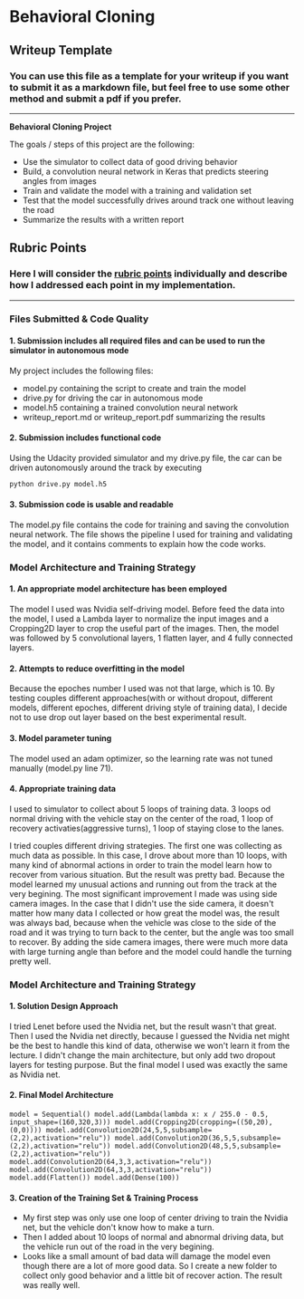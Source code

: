 # **Behavioral Cloning** 

## Writeup Template

### You can use this file as a template for your writeup if you want to submit it as a markdown file, but feel free to use some other method and submit a pdf if you prefer.

---

**Behavioral Cloning Project**

The goals / steps of this project are the following:
* Use the simulator to collect data of good driving behavior
* Build, a convolution neural network in Keras that predicts steering angles from images
* Train and validate the model with a training and validation set
* Test that the model successfully drives around track one without leaving the road
* Summarize the results with a written report


[//]: # (Image References)


## Rubric Points
### Here I will consider the [rubric points](https://review.udacity.com/#!/rubrics/432/view) individually and describe how I addressed each point in my implementation.  

---
### Files Submitted & Code Quality

#### 1. Submission includes all required files and can be used to run the simulator in autonomous mode

My project includes the following files:
* model.py containing the script to create and train the model
* drive.py for driving the car in autonomous mode
* model.h5 containing a trained convolution neural network 
* writeup_report.md or writeup_report.pdf summarizing the results

#### 2. Submission includes functional code
Using the Udacity provided simulator and my drive.py file, the car can be driven autonomously around the track by executing 
```sh
python drive.py model.h5
```

#### 3. Submission code is usable and readable

The model.py file contains the code for training and saving the convolution neural network. The file shows the pipeline I used for training and validating the model, and it contains comments to explain how the code works.

### Model Architecture and Training Strategy

#### 1. An appropriate model architecture has been employed

The model I used was Nvidia self-driving model. Before feed the data into the model, I used a Lambda layer to normalize the input images and a Cropping2D layer to crop the useful part of the images. Then, the model was followed by 5 convolutional layers, 1 flatten layer, and 4 fully connected layers.

#### 2. Attempts to reduce overfitting in the model

Because the epoches number I used was not that large, which is 10. By testing couples different approaches(with or without dropout, different models, different epoches, different driving style of training data), I decide not to use drop out layer based on the best experimental result.

#### 3. Model parameter tuning

The model used an adam optimizer, so the learning rate was not tuned manually (model.py line 71).

#### 4. Appropriate training data

I used to simulator to collect about 5 loops of training data. 3 loops od normal driving with the vehicle stay on the center of the road, 1 loop of recovery activaties(aggressive turns), 1 loop of staying close to the lanes.

I tried couples different driving strategies. The first one was collecting as much data as possible. In this case, I drove about more than 10 loops, with many kind of abnormal actions in order to train the model learn how to recover from various situation. But the result was pretty bad. Because the model learned my unusual actions and running out from the track at the very begining. The most significant improvement I made was using side camera images. In the case that I didn't use the side camera, it doesn't matter how many data I collected or how great the model was, the result was always bad, because when the vehicle was close to the side of the road and it was trying to turn back to the center, but the angle was too small to recover. By adding the side camera images, there were much more data with large turning angle than before and the model could handle the turning pretty well.


### Model Architecture and Training Strategy

#### 1. Solution Design Approach

I tried Lenet before used the Nvidia net, but the result wasn't that great. Then I used the Nvidia net directly, because I guessed the Nvidia net might be the best to handle this kind of data, otherwise we won't learn it from the lecture. I didn't change the main architecture, but only add two dropout layers for testing purpose. But the final model I used was exactly the same as Nvidia net.

#### 2. Final Model Architecture
`
model = Sequential()
model.add(Lambda(lambda x: x / 255.0 - 0.5, input_shape=(160,320,3)))
model.add(Cropping2D(cropping=((50,20),(0,0))))
model.add(Convolution2D(24,5,5,subsample=(2,2),activation="relu"))
model.add(Convolution2D(36,5,5,subsample=(2,2),activation="relu"))
model.add(Convolution2D(48,5,5,subsample=(2,2),activation="relu"))
model.add(Convolution2D(64,3,3,activation="relu"))
model.add(Convolution2D(64,3,3,activation="relu"))
model.add(Flatten())
model.add(Dense(100))
`

#### 3. Creation of the Training Set & Training Process

* My first step was only use one loop of center driving to train the Nvidia net, but the vehicle don't know how to make a turn.
* Then I added about 10 loops of normal and abnormal driving data, but the vehicle run out of the road in the very begining.
* Looks like a small amount of bad data will damage the model even though there are a lot of more good data. So I create a new folder to collect only good behavior and a little bit of recover action. The result was really well.
